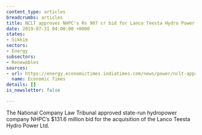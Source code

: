 ```yaml
---
content_type: articles
breadcrumbs: articles
title: NCLT approves NHPC's Rs 907 cr bid for Lanco Teesta Hydro Power project
date: 2019-07-31 04:00:00 +0000
states:
- Sikkim
sectors:
- Energy
subsectors:
- Renewables
sources:
- url: https://energy.economictimes.indiatimes.com/news/power/nclt-approves-nhpcs-rs-907-cr-bid-for-lanco-teesta-hydro-power-project/70404761
  name: Economic Times
details: []
is_newsletter: false

---
```

The National Company Law Tribunal approved state-run hydropower company NHPC’s $131.6 million bid for the acquisition of the Lanco Teesta Hydro Power Ltd.
